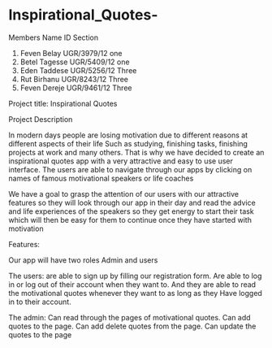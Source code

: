 # Inspirational_Quotes-


Members Name                          ID                           Section
1. Feven Belay                    UGR/3979/12                       one
2. Betel Tagesse                  UGR/5409/12                       one
3. Eden Taddese                   UGR/5256/12                      Three
4. Rut Birhanu                    UGR/8243/12                      Three
5. Feven Dereje                   UGR/9461/12                      Three

Project title: Inspirational Quotes

   Project Description
   
  In modern days people are losing motivation due to different reasons at different aspects of their life Such as studying, finishing tasks, finishing projects at work and many others. That is why we have decided to create an inspirational quotes app with a very attractive and easy to use user interface. The users are able to navigate through our apps by clicking on names of famous motivational speakers or life coaches
  
   We have a goal to grasp the attention of our users with our attractive features so they will look through our app in their day and read the advice and life experiences of the speakers so they get energy to start their task which will then be easy for them to continue once they have started with motivation
   
   
  Features:
  
  
  Our app will have two roles Admin and users
  
  
The users: are able to sign up by filling our registration form.
           Are able to log in or log out of their account when they want to.
           And they are able to read the motivational quotes whenever they 
           want to as long as they Have logged in to their account.
					 
					 
The admin: Can read through the pages of motivational quotes.
            Can add quotes to the page.
            Can add delete quotes from the page.
            Can update the quotes to the page 
